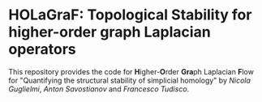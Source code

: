 # HOLaGraF: Topological Stability for higher-order graph Laplacian operators

This repository provides the code for **H**igher-**O**rder **Gra**ph Laplacian **F**low for "Quantifying the structural stability of simplicial homology" by _Nicola Guglielmi_, _Anton Savostianov_ and _Francesco Tudisco_.

